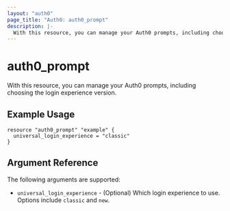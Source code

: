 ```yaml
---
layout: "auth0"
page_title: "Auth0: auth0_prompt"
description: |-
  With this resource, you can manage your Auth0 prompts, including choosing the login experience version.
---
```


# auth0_prompt

With this resource, you can manage your Auth0 prompts, including choosing the login experience version.

## Example Usage

```
resource "auth0_prompt" "example" {
  universal_login_experience = "classic"
}
```

## Argument Reference

The following arguments are supported:

- `universal_login_experience` - (Optional) Which login experience to use. Options include `classic` and `new`.
